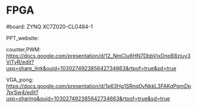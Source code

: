 # FPGA
  #board: ZYNQ XC7Z020-CLG484-1 

PPT_website:

  counter,PWM: <https://docs.google.com/presentation/d/12_NmClu6HN7DbbVjxDnpB8zjuy3ViTyR/edit?usp=share_link&ouid=103027492385642734663&rtpof=true&sd=true>
  
  VGA_pong: <https://docs.google.com/presentation/d/1p63Hg1SRnq0yNkkL3FAKqPgmDp7prSw4/edit?usp=sharing&ouid=103027492385642734663&rtpof=true&sd=true>
